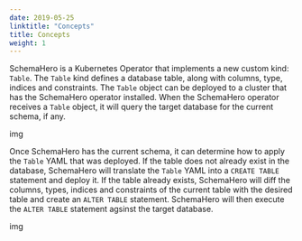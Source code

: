 ```yaml
---
date: 2019-05-25
linktitle: "Concepts"
title: Concepts
weight: 1
---
```


SchemaHero is a Kubernetes Operator that implements a new custom kind: `Table`. The `Table` kind defines a database table, along with columns, type, indices and constraints. The `Table` object can be deployed to a cluster that has the SchemaHero operator installed. When the SchemaHero operator receives a `Table` object, it will query the target database for the current schema, if any.

img

Once SchemaHero has the current schema, it can determine how to apply the `Table` YAML that was deployed. If the table does not already exist in the database, SchemaHero will translate the `Table` YAML into a `CREATE TABLE` statement and deploy it. If the table already exists, SchemaHero will diff the columns, types, indices and constraints of the current table with the desired table and create an `ALTER TABLE` statement. SchemaHero will then execute the `ALTER TABLE` statement agsinst the target database.

img
